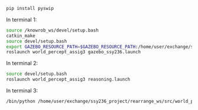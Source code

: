 ```bash
pip install pyswip
```

In terminal 1:
```bash
source /knowrob_ws/devel/setup.bash
catkin_make
source devel/setup.bash
export GAZEBO_RESOURCE_PATH=$GAZEBO_RESOURCE_PATH:/home/user/exchange/ssy236_project/rearrange_ws/src/world_percept_assig3/
roslaunch world_percept_assig3 gazebo_ssy236.launch
```

In terminal 2:
```bash
source devel/setup.bash
roslaunch world_percept_assig3 reasoning.launch
```

In terminal 3:
```bash
/bin/python /home/user/exchange/ssy236_project/rearrange_ws/src/world_percept_assig3/scripts/interface.py
```